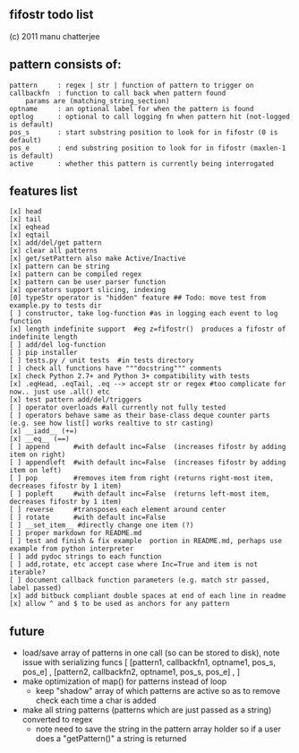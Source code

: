 ## fifostr todo list  
(c) 2011 manu chatterjee  
 
  
## pattern consists of:
	pattern 	: regex | str | function of pattern to trigger on
	callbackfn 	: function to call back when pattern found
		params are (matching_string_section) 
	optname 	: an optional label for when the pattern is found
	optlog		: optional to call logging fn when pattern hit (not-logged is default)
	pos_s		: start substring position to look for in fifostr (0 is default)
	pos_e		: end substring position to look for in fifostr (maxlen-1 is default)
	active		: whether this pattern is currently being interrogated

## features list
	[x] head
	[x] tail
	[x] eqhead
	[x] eqtail
	[x] add/del/get pattern
	[x] clear all patterns
	[x] get/setPattern also make Active/Inactive
	[x] pattern can be string
	[x] pattern can be compiled regex
	[x] pattern can be user parser function
	[x] operators support slicing, indexing
	[0] typeStr operator is "hidden" feature ## Todo: move test from example.py to tests dir
	[ ] constructor, take log-function #as in logging each event to log function
	[x] length indefinite support  #eg z=fifostr()  produces a fifostr of indefinite length
	[ ] add/del log-function
	[ ] pip installer
	[ ] tests.py / unit tests  #in tests directory
	[ ] check all functions have """docstring""" comments
	[x] check Python 2.7+ and Python 3+ compatibility with tests
	[x] .eqHead, .eqTail, .eq --> accept str or regex #too complicate for now.. just use .all() etc
	[x] test pattern add/del/triggers
	[ ] operator overloads #all currently not fully tested
	[ ] operators behave same as their base-class deque counter parts (e.g. see how list[] works realtive to str casting)
	[x] __iadd__ (+=)
	[x] __eq__ (==)
	[ ] append 		#with default inc=False  (increases fifostr by adding item on right)
	[ ] appendleft  #with default inc=False  (increases fifostr by adding item on left)
	[ ] pop 		#removes item from right (returns right-most item, decreases fifostr by 1 item)
	[ ] popleft		#with default inc=False  (returns left-most item, decreases fifostr by 1 item)
	[ ] reverse     #transposes each element around center
	[ ] rotate		#with default inc=False
	[ ] __set_item__ #directly change one item (?)
	[ ]	proper markdown for README.md
	[ ] test and finish & fix example  portion in README.md, perhaps use example from python interpreter  
	[ ] add pydoc strings to each function  
	[ ] add,rotate, etc accept case where Inc=True and item is not iterable?  
	[ ] document callback function parameters (e.g. match str passed, label passed)  
	[x] add bitbuck compliant double spaces at end of each line in readme  
	[x] allow ^ and $ to be used as anchors for any pattern 
	


## future
- load/save array of patterns in one call (so can be stored to disk), note issue with serializing funcs
	[
		[pattern1, callbackfn1, optname1,  pos_s, pos_e] ,
		[pattern2, callbackfn2, optname1,  pos_s, pos_e] ,
	]
- make optimization of map() for patterns instead of loop
	- keep "shadow" array of which patterns are active so as to remove check each time a char is added
- make all string patterns (patterns which are just passed as a string) converted to regex
	- note need to save the string in the pattern array holder so if a user does a "getPattern()" a string is returned